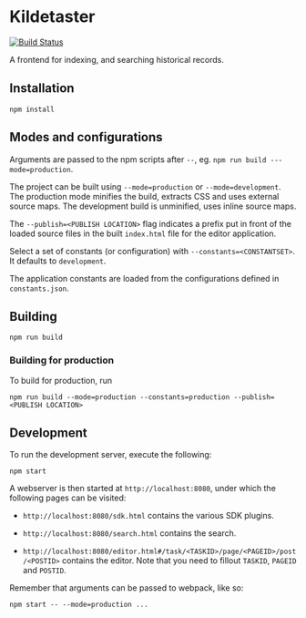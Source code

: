 Kildetaster
===========

[![Build Status](https://travis-ci.org/CopenhagenCityArchives/Kildetaster.svg?branch=master)](https://travis-ci.org/CopenhagenCityArchives/Kildetaster)

A frontend for indexing, and searching historical records.

Installation
------------

```
npm install
```

Modes and configurations
------------------------

Arguments are passed to the npm scripts after `--`, eg.
`npm run build ---mode=production`.

The project can be built using `--mode=production` or `--mode=development`. The
production mode minifies the build, extracts CSS and uses external source maps.
The development build is unminified, uses inline source maps.

The `--publish=<PUBLISH LOCATION>` flag indicates a prefix put in front of the
loaded source files in the built `index.html` file for the editor application.

Select a set of constants (or configuration) with `--constants=<CONSTANTSET>`. It
defaults to `development`.

The application constants are loaded from the configurations defined in
`constants.json`.

Building
--------

```
npm run build
```

### Building for production

To build for production, run
```
npm run build --mode=production --constants=production --publish=<PUBLISH LOCATION>
```

Development
-----------

To run the development server, execute the following:

```
npm start
```

A webserver is then started at `http://localhost:8080`, under which the following 
pages can be visited:

- `http://localhost:8080/sdk.html` contains the various SDK plugins.

- `http://localhost:8080/search.html` contains the search.

- `http://localhost:8080/editor.html#/task/<TASKID>/page/<PAGEID>/post/<POSTID>`
  contains the editor. Note that you need to fillout `TASKID`, `PAGEID` and `POSTID`.

Remember that arguments can be passed to webpack, like so:

```
npm start -- --mode=production ...
```